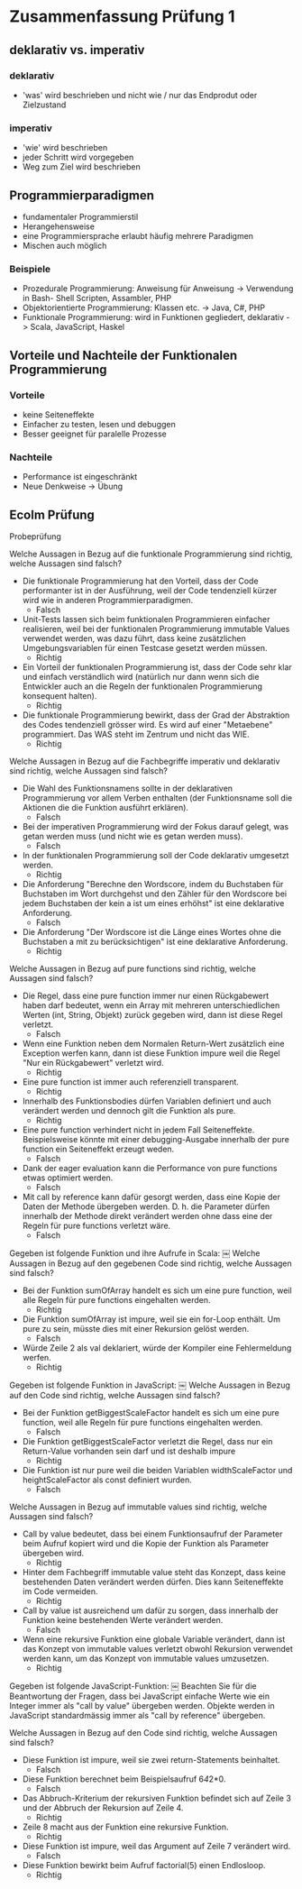 # Zusammenfassung Prüfung 1
## deklarativ vs. imperativ
### deklarativ
- 'was' wird beschrieben und nicht wie / nur das Endprodut oder Zielzustand
### imperativ
- 'wie' wird beschrieben
- jeder Schritt wird vorgegeben
- Weg zum Ziel wird beschrieben

## Programmierparadigmen
- fundamentaler Programmierstil
- Herangehensweise
- eine Programmiersprache erlaubt häufig mehrere Paradigmen
- Mischen auch möglich
### Beispiele
- Prozedurale Programmierung: Anweisung für Anweisung -> Verwendung in Bash- Shell Scripten, Assambler, PHP
- Objektorientierte Programmierung: Klassen etc. -> Java, C#, PHP
- Funktionale Programmierung: wird in Funktionen gegliedert, deklarativ -> Scala, JavaScript, Haskel

## Vorteile und Nachteile der Funktionalen Programmierung
### Vorteile
- keine Seiteneffekte
- Einfacher zu testen, lesen und debuggen
- Besser geeignet für paralelle Prozesse
### Nachteile
- Performance ist eingeschränkt
- Neue Denkweise -> Übung

## Ecolm Prüfung
Probeprüfung

Welche Aussagen in Bezug auf die funktionale Programmierung sind richtig, welche Aussagen sind falsch?
* Die funktionale Programmierung hat den Vorteil, dass der Code performanter ist in der Ausführung, weil der Code tendenziell kürzer wird wie in anderen Programmierparadigmen.
    * Falsch
* Unit-Tests lassen sich beim funktionalen Programmieren einfacher realisieren, weil bei der funktionalen Programmierung immutable Values verwendet werden, was dazu führt, dass keine zusätzlichen Umgebungsvariablen für einen Testcase gesetzt werden müssen.
    * Richtig
* Ein Vorteil der funktionalen Programmierung ist, dass der Code sehr klar und einfach verständlich wird (natürlich nur dann wenn sich die Entwickler auch an die Regeln der funktionalen Programmierung konsequent halten).
    * Richtig
* Die funktionale Programmierung bewirkt, dass der Grad der Abstraktion des Codes tendenziell grösser wird. Es wird auf einer "Metaebene" programmiert. Das WAS steht im Zentrum und nicht das WIE.
    * Richtig

Welche Aussagen in Bezug auf die Fachbegriffe imperativ und deklarativ sind richtig, welche Aussagen sind falsch?
* Die Wahl des Funktionsnamens sollte in der deklarativen Programmierung vor allem Verben enthalten (der Funktionsname soll die Aktionen die die Funktion ausführt erklären).
    * Falsch
* Bei der imperativen Programmierung wird der Fokus darauf gelegt, was getan werden muss (und nicht wie es getan werden muss).
    * Falsch
* In der funktionalen Programmierung soll der Code deklarativ umgesetzt werden.
    * Richtig
* Die Anforderung "Berechne den Wordscore, indem du Buchstaben für Buchstaben im Wort durchgehst und den Zähler für den Wordscore bei jedem Buchstaben der kein a ist um eines erhöhst" ist eine deklarative Anforderung.
    * Falsch
* Die Anforderung "Der Wordscore ist die Länge eines Wortes ohne die Buchstaben a mit zu berücksichtigen" ist eine deklarative Anforderung.
    * Richtig

Welche Aussagen in Bezug auf pure functions sind richtig, welche Aussagen sind falsch?
* Die Regel, dass eine pure function immer nur einen Rückgabewert haben darf bedeutet, wenn ein Array mit mehreren unterschiedlichen Werten (int, String, Objekt) zurück gegeben wird, dann ist diese Regel verletzt.
    * Falsch
* Wenn eine Funktion neben dem Normalen Return-Wert zusätzlich eine Exception werfen kann, dann ist diese Funktion impure weil die Regel "Nur ein Rückgabewert" verletzt wird.
    * Richtig
* Eine pure function ist immer auch referenziell transparent.
    * Richtig
* Innerhalb des Funktionsbodies dürfen Variablen definiert und auch verändert werden und dennoch gilt die Funktion als pure.
    * Richtig
* Eine pure function verhindert nicht in jedem Fall Seiteneffekte. Beispielsweise könnte mit einer debugging-Ausgabe innerhalb der pure function ein Seiteneffekt erzeugt weden.
    * Falsch
* Dank der eager evaluation kann die Performance von pure functions etwas optimiert werden.
    * Falsch
* Mit call by reference kann dafür gesorgt werden, dass eine Kopie der Daten der Methode übergeben werden. D. h. die Parameter dürfen innerhalb der Methode direkt verändert werden ohne dass eine der Regeln für pure functions verletzt wäre.
    * Falsch

Gegeben ist folgende Funktion und ihre Aufrufe in Scala:
￼
Welche Aussagen in Bezug auf den gegebenen Code sind richtig, welche Aussagen sind falsch?
* Bei der Funktion sumOfArray handelt es sich um eine pure function, weil alle Regeln für pure functions eingehalten werden.
    * Richtig
* Die Funktion sumOfArray ist impure, weil sie ein for-Loop enthält. Um pure zu sein, müsste dies mit einer Rekursion gelöst werden.
    * Falsch
* Würde Zeile 2 als val deklariert, würde der Kompiler eine Fehlermeldung werfen.
    * Richtig

Gegeben ist folgende Funktion in JavaScript:
￼
Welche Aussagen in Bezug auf den Code sind richtig, welche Aussagen sind falsch?
* Bei der Funktion getBiggestScaleFactor handelt es sich um eine pure function, weil alle Regeln für pure functions eingehalten werden.
    * Falsch
* Die Funktion getBiggestScaleFactor verletzt die Regel, dass nur ein Return-Value vorhanden sein darf und ist deshalb impure
    * Richtig
* Die Funktion ist nur pure weil die beiden Variablen widthScaleFactor und heightScaleFactor als const definiert wurden.
    * Falsch

Welche Aussagen in Bezug auf immutable values sind richtig, welche Aussagen sind falsch?
* Call by value bedeutet, dass bei einem Funktionsaufruf der Parameter beim Aufruf kopiert wird und die Kopie der Funktion als Parameter übergeben wird.
    * Richtig
* Hinter dem Fachbegriff immutable value steht das Konzept, dass keine bestehenden Daten verändert werden dürfen. Dies kann Seiteneffekte im Code vermeiden.
    * Richtig
* Call by value ist ausreichend um dafür zu sorgen, dass innerhalb der Funktion keine bestehenden Werte verändert werden.
    * Falsch
* Wenn eine rekursive Funktion eine globale Variable verändert, dann ist das Konzept von immutable values verletzt obwohl Rekursion verwendet werden kann, um das Konzept von immutable values umzusetzen.
    * Richtig

Gegeben ist folgende JavaScript-Funktion:
￼
Beachten Sie für die Beantwortung der Fragen, dass bei JavaScript einfache Werte wie ein Integer immer als "call by value" übergeben werden. Objekte werden in JavaScript standardmässig immer als "call by reference" übergeben.

Welche Aussagen in Bezug auf den Code sind richtig, welche Aussagen sind falsch?

* Diese Funktion ist impure, weil sie zwei return-Statements beinhaltet.
    * Falsch
* Diese Funktion berechnet beim Beispielsaufruf 6*4*2*0.
    * Falsch
* Das Abbruch-Kriterium der rekursiven Funktion befindet sich auf Zeile 3 und der Abbruch der Rekursion auf Zeile 4.
    * Richtig
* Zeile 8 macht aus der Funktion eine rekursive Funktion.
    * Richtig
* Diese Funktion ist impure, weil das Argument auf Zeile 7 verändert wird.
    * Falsch
* Diese Funktion bewirkt beim Aufruf factorial(5) einen Endlosloop. 
    * Richtig
